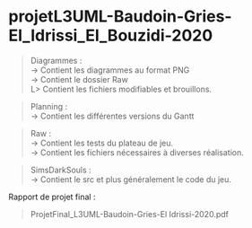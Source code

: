 # projetL3UML-Baudoin-Gries-El_Idrissi_El_Bouzidi-2020

> Diagrammes :   
    -> Contient les diagrammes au format PNG  
    -> Contient le dossier Raw  
          L> Contient les fichiers modifiables et brouillons.  
      
> Planning :  
    -> Contient les différentes versions du Gantt 
      
 > Raw :  
    -> Contient les tests du plateau de jeu.   
    -> Contient les fichiers nécessaires à diverses réalisation.  
     
> SimsDarkSouls :  
    -> Contient le src et plus généralement le code du jeu.   
         
Rapport de projet final :   
> ProjetFinal_L3UML-Baudoin-Gries-El Idrissi-2020.pdf
